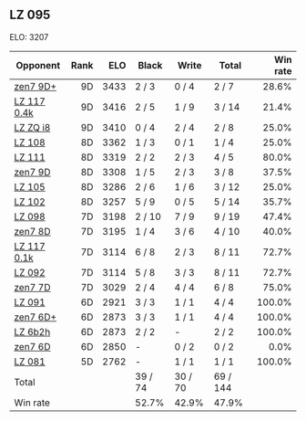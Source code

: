 ## LZ 095 ##

ELO: 3207

Opponent | Rank | ELO | Black | Write | Total | Win rate
---------|-----:|----:|-------|-------|-------|-------:
[zen7 9D+](zen7%209D+.md) | 9D | 3433 | 2 / 3 | 0 / 4 | 2 / 7 | 28.6%
[LZ 117 0.4k](LZ%20117%200.4k.md) | 9D | 3416 | 2 / 5 | 1 / 9 | 3 / 14 | 21.4%
[LZ ZQ i8](LZ%20ZQ%20i8.md) | 9D | 3410 | 0 / 4 | 2 / 4 | 2 / 8 | 25.0%
[LZ 108](LZ%20108.md) | 8D | 3362 | 1 / 3 | 0 / 1 | 1 / 4 | 25.0%
[LZ 111](LZ%20111.md) | 8D | 3319 | 2 / 2 | 2 / 3 | 4 / 5 | 80.0%
[zen7 9D](zen7%209D.md) | 8D | 3308 | 1 / 5 | 2 / 3 | 3 / 8 | 37.5%
[LZ 105](LZ%20105.md) | 8D | 3286 | 2 / 6 | 1 / 6 | 3 / 12 | 25.0%
[LZ 102](LZ%20102.md) | 8D | 3257 | 5 / 9 | 0 / 5 | 5 / 14 | 35.7%
[LZ 098](LZ%20098.md) | 7D | 3198 | 2 / 10 | 7 / 9 | 9 / 19 | 47.4%
[zen7 8D](zen7%208D.md) | 7D | 3195 | 1 / 4 | 3 / 6 | 4 / 10 | 40.0%
[LZ 117 0.1k](LZ%20117%200.1k.md) | 7D | 3114 | 6 / 8 | 2 / 3 | 8 / 11 | 72.7%
[LZ 092](LZ%20092.md) | 7D | 3114 | 5 / 8 | 3 / 3 | 8 / 11 | 72.7%
[zen7 7D](zen7%207D.md) | 7D | 3029 | 2 / 4 | 4 / 4 | 6 / 8 | 75.0%
[LZ 091](LZ%20091.md) | 6D | 2921 | 3 / 3 | 1 / 1 | 4 / 4 | 100.0%
[zen7 6D+](zen7%206D+.md) | 6D | 2873 | 3 / 3 | 1 / 1 | 4 / 4 | 100.0%
[LZ 6b2h](LZ%206b2h.md) | 6D | 2873 | 2 / 2 | - | 2 / 2 | 100.0%
[zen7 6D](zen7%206D.md) | 6D | 2850 | - | 0 / 2 | 0 / 2 | 0.0%
[LZ 081](LZ%20081.md) | 5D | 2762 | - | 1 / 1 | 1 / 1 | 100.0%
Total | | | 39 / 74 | 30 / 70 | 69 / 144 | 
Win rate| | | 52.7% | 42.9% | 47.9% | 
